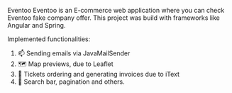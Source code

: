 Eventoo
Eventoo is an E-commerce web application where you can check Eventoo fake company offer.
This project was build with frameworks like Angular and Spring.

Implemented functionalities:

1. 📫 Sending emails via JavaMailSender
2. 🗺️ Map previews, due to Leaflet
3. 🧾 Tickets ordering and generating invoices due to iText
4. 🧰 Search bar, pagination and others.
